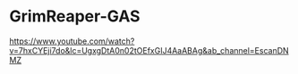 # GrimReaper-GAS

https://www.youtube.com/watch?v=7hxCYEji7do&lc=UgxgDtA0n02tOEfxGIJ4AaABAg&ab_channel=EscanDNMZ
